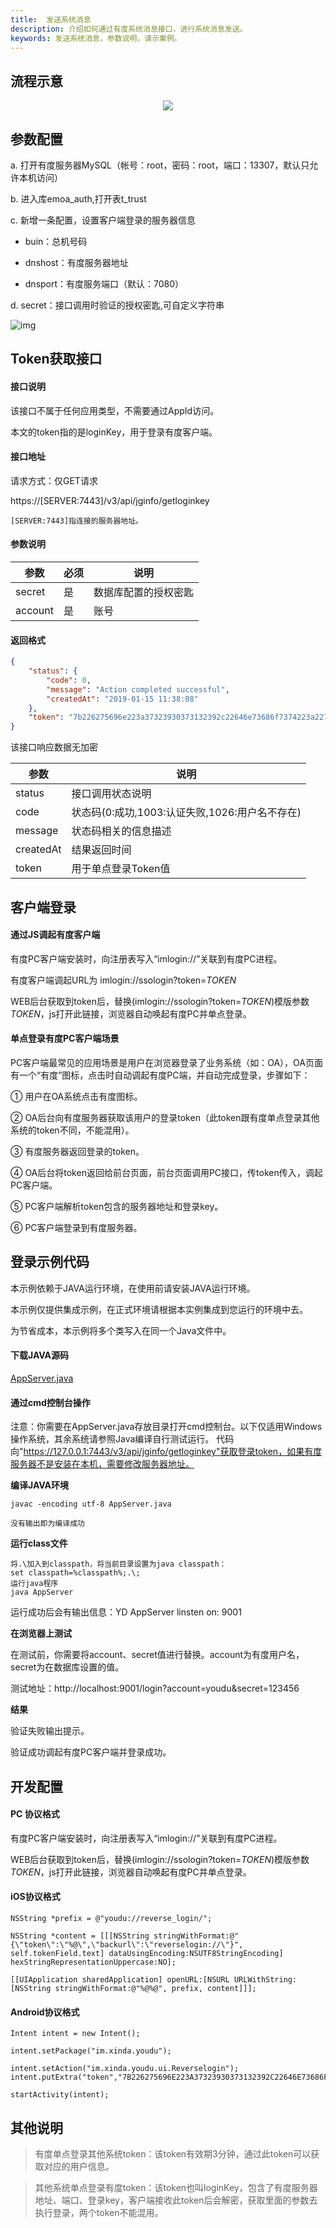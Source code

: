 ```yaml
---
title:  发送系统消息
description: 介绍如何通过有度系统消息接口，进行系统消息发送。
keywords: 发送系统消息，参数说明，请示案例。
---
```


## 流程示意

<center><img src="res/b01_00009/1003412.png" style="text-align:center;" /></center>

## 参数配置

a. 打开有度服务器MySQL（帐号：root，密码：root，端口：13307，默认只允许本机访问）

b. 进入库emoa_auth,打开表t_trust

c. 新增一条配置，设置客户端登录的服务器信息

-   buin：总机号码

-   dnshost：有度服务器地址

-   dnsport：有度服务端口（默认：7080）

d. secret：接口调用时验证的授权密匙,可自定义字符串

![img](res/b01_00009/10032.png)

## Token获取接口

#### 接口说明

该接口不属于任何应用类型，不需要通过AppId访问。

本文的token指的是loginKey，用于登录有度客户端。

#### 接口地址

请求方式：仅GET请求

https://[SERVER:7443]/v3/api/jginfo/getloginkey

```
[SERVER:7443]指连接的服务器地址。
```

#### 参数说明

| 参数    | 必须 | 说明                 |
| ------- | ---- | -------------------- |
| secret  | 是   | 数据库配置的授权密匙 |
| account | 是   | 账号                 |

#### 返回格式

```json
{
	"status": {
		"code": 0,
		"message": "Action completed successful",
		"createdAt": "2019-01-15 11:38:08"
	},
	"token": "7b226275696e223a37323930373132392c22646e73686f7374223a22796f7564752e696d222c22646e73706f7274223a38302c226c6f67696e6b6579223a223233323837303330464644413433393039383839423034323335454536393843227d"
}
```

该接口响应数据无加密

| 参数      | 说明                                           |
| --------- | ---------------------------------------------- |
| status    | 接口调用状态说明                               |
| code      | 状态码(0:成功,1003:认证失败,1026:用户名不存在) |
| message   | 状态码相关的信息描述                           |
| createdAt | 结果返回时间                                   |
| token     | 用于单点登录Token值                            |

## 客户端登录

#### 通过JS调起有度客户端

有度PC客户端安装时，向注册表写入“imlogin://”关联到有度PC进程。

有度客户端调起URL为 imlogin://ssologin?token=$TOKEN$

WEB后台获取到token后，替换(imlogin://ssologin?token=$TOKEN$)模版参数$TOKEN$，js打开此链接，浏览器自动唤起有度PC并单点登录。

#### 单点登录有度PC客户端场景

PC客户端最常见的应用场景是用户在浏览器登录了业务系统（如：OA），OA页面有一个“有度”图标，点击时自动调起有度PC端，并自动完成登录，步骤如下：

① 用户在OA系统点击有度图标。

② OA后台向有度服务器获取该用户的登录token（此token跟有度单点登录其他系统的token不同，不能混用）。

③ 有度服务器返回登录的token。

④ OA后台将token返回给前台页面，前台页面调用PC接口，传token传入，调起PC客户端。

⑤ PC客户端解析token包含的服务器地址和登录key。

⑥ PC客户端登录到有度服务器。

## 登录示例代码

本示例依赖于JAVA运行环境，在使用前请安装JAVA运行环境。

本示例仅提供集成示例，在正式环境请根据本实例集成到您运行的环境中去。

为节省成本，本示例将多个类写入在同一个Java文件中。

#### 下载JAVA源码

[AppServer.java](https://youdu.im/api/file/AppServer.java)

#### 通过cmd控制台操作

注意：你需要在AppServer.java存放目录打开cmd控制台。以下仅适用Windows操作系统，其余系统请参照Java编译自行测试运行。
代码向"https://127.0.0.1:7443/v3/api/jginfo/getloginkey"获取登录token，如果有度服务器不是安装在本机，需要修改服务器地址。

**编译JAVA环境**

```
javac -encoding utf-8 AppServer.java

没有输出即为编译成功
```

**运行class文件**

```
将.\加入到classpath，将当前目录设置为java classpath：
set classpath=%classpath%;.\;
运行java程序
java AppServer
```

运行成功后会有输出信息：YD AppServer linsten on: 9001

**在浏览器上测试**

在测试前，你需要将account、secret值进行替换。account为有度用户名，secret为在数据库设置的值。

测试地址：http://localhost:9001/login?account=youdu&secret=123456

**结果**

验证失败输出提示。

验证成功调起有度PC客户端并登录成功。

## 开发配置

#### PC 协议格式

有度PC客户端安装时，向注册表写入“imlogin://”关联到有度PC进程。

WEB后台获取到token后，替换(imlogin://ssologin?token=$TOKEN$)模版参数$TOKEN$，js打开此链接，浏览器自动唤起有度PC并单点登录。

#### iOS协议格式

```
NSString *prefix = @"youdu://reverse_login/";

NSString *content = [[[NSString stringWithFormat:@"{\"token\":\"%@\",\"backurl\":\"reverselogin://\"}", self.tokenField.text] dataUsingEncoding:NSUTF8StringEncoding] hexStringRepresentationUppercase:NO];

[[UIApplication sharedApplication] openURL:[NSURL URLWithString:[NSString stringWithFormat:@"%@%@", prefix, content]]];
```

#### Android协议格式

```
Intent intent = new Intent();

intent.setPackage("im.xinda.youdu");

intent.setAction("im.xinda.youdu.ui.Reverselogin");     intent.putExtra("token","7B226275696E223A37323930373132392C22646E73686F7374223A22222C22646E73706F7274223A38302C226C6F67696E6B6579223A22736466736466736466227D");

startActivity(intent);
```

## 其他说明

> 有度单点登录其他系统token：该token有效期3分钟，通过此token可以获取对应的用户信息。

> 其他系统单点登录有度token：该token也叫loginKey，包含了有度服务器地址、端口、登录key，客户端接收此token后会解密，获取里面的参数去执行登录，两个token不能混用。